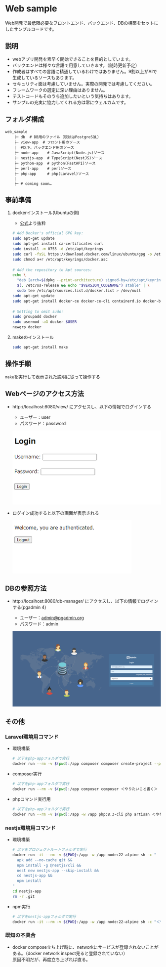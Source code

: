 # Web sample
Web開発で最低限必要なフロントエンド、バックエンド、DBの構築をセットにしたサンプルコードです。

## 説明
- webアプリ開発を素早く開始できることを目的としています。
- バックエンドは様々な言語で用意していきます。（随時更新予定）
- 作成者はすべての言語に精通しているわけではありません。9割以上がAIで生成しているソースもあります。
- セキュリティ面は考慮していません。実際の開発では考慮してください。
- フレームワークの選定に深い理由はありません。
- テストコードもそのうち追加したいという気持ちはあります。
- サンプルの充実に協力してくれる方は常にウェルカムです。

## フォルダ構成
```
web_sample
    ├─ db  # DB用のファイル（現状はPostgreSQL）
    ├─ view-app  # フロント用のソース
    |  #以下、バックエンド用のソース
    ├─ node-app    # JavaScript(Node.js)ソース
    ├─ nestjs-app  # TypeScript(NestJS)ソース
    ├─ python-app  # python(FastAPI)ソース
    ├─ perl-app    # perlソース
    ├─ php-app     # php(Laravel)ソース
    |
    ├─ # coming soon…
```

## 事前準備
1. dockerインストール(Ubuntuの例)
    - [公式](https://docs.docker.com/engine/install/)より抜粋
    ```bash
    # Add Docker's official GPG key:
    sudo apt-get update
    sudo apt-get install ca-certificates curl
    sudo install -m 0755 -d /etc/apt/keyrings
    sudo curl -fsSL https://download.docker.com/linux/ubuntu/gpg -o /etc/apt/keyrings/docker.asc
    sudo chmod a+r /etc/apt/keyrings/docker.asc

    # Add the repository to Apt sources:
    echo \
      "deb [arch=$(dpkg --print-architecture) signed-by=/etc/apt/keyrings/docker.asc] https://download.docker.com/linux/ubuntu \
      $(. /etc/os-release && echo "$VERSION_CODENAME") stable" | \
      sudo tee /etc/apt/sources.list.d/docker.list > /dev/null
    sudo apt-get update
    sudo apt-get install docker-ce docker-ce-cli containerd.io docker-buildx-plugin docker-compose-plugin

    # Setting to omit sudo:
    sudo groupadd docker
    sudo usermod -aG docker $USER
    newgrp docker
    ```

2. makeのインストール
    ```bash
    sudo apt-get install make 
    ```

## 操作手順
`make`を実行して表示された説明に従って操作する

## Webページのアクセス方法
- http://localhost:8080/view/ にアクセスし、以下の情報でログインする
    - ユーザー：user
    - パスワード：password

    ![alt text](doc/login.png)

- ログイン成功すると以下の画面が表示される

    ![alt text](doc/main.png)

## DBの参照方法
- http://localhost:8080/db-manager/ にアクセスし、以下の情報でログインする(pgadmin 4)
    - ユーザー：admin@pgadmin.org
    - パスワード：admin

    ![alt text](doc/pgadmin.png)


## その他
### Laravel環境用コマンド
- 環境構築
    ``` bash
    # 以下をphp-appフォルダで実行
    docker run --rm -v $(pwd):/app composer composer create-project --prefer-dist laravel/laravel .
    ```

- composer実行
    ``` bash
    # 以下をphp-appフォルダで実行
    docker run --rm -v $(pwd):/app composer composer ＜やりたいこと書く＞
    ```

- phpコマンド実行用
    ``` bash
    # 以下をphp-appフォルダで実行
    docker run --rm -v $(pwd):/app -w /app php:8.3-cli php artisan ＜やりたいこと書く＞
    ```

### nestjs環境用コマンド
- 環境構築
    ``` bash
    # 以下をプロジェクトルートフォルダで実行
    docker run -it --rm -v ${PWD}:/app -w /app node:22-alpine sh -c "
      apk add --no-cache git &&
      npm install -g @nestjs/cli &&
      nest new nestjs-app --skip-install &&
      cd nestjs-app &&
      npm install
    "
    cd nestjs-app
    rm -r .git
    ```

- npm実行
    ``` bash
    # 以下をnestjs-appフォルダで実行
    docker run -it --rm -v ${PWD}:/app -w /app node:22-alpine sh -c "＜やりたいこと書く＞"
    ```

### 既知の不具合
- docker compose立ち上げ時に、networkにサービスが登録されないことがある。（docker network inspect見ると登録されていない）  
原因不明だが、再度立ち上げれば直る。
